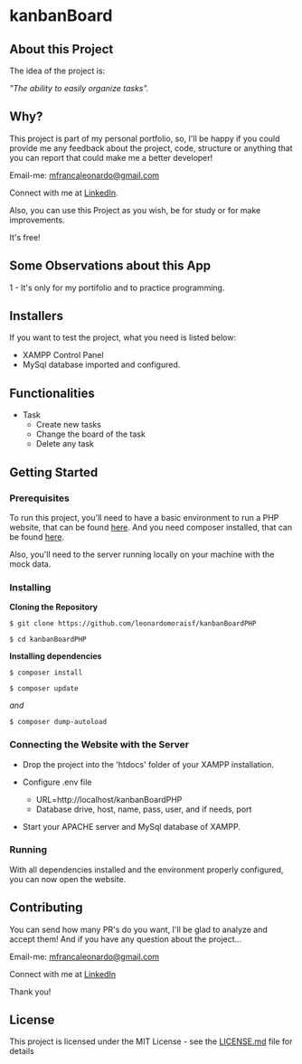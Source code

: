 # kanbanBoard
## About this Project

The idea of the project is:

_"The ability to easily organize tasks"._

## Why?

This project is part of my personal portfolio, so, I'll be happy if you could provide me any feedback about the project, code, structure or anything that you can report that could make me a better developer!

Email-me: mfrancaleonardo@gmail.com

Connect with me at [LinkedIn](https://www.linkedin.com/in/leonardomoraisf/).

Also, you can use this Project as you wish, be for study or for make improvements.

It's free!

## Some Observations about this App

1 - It's only for my portifolio and to practice programming.

## Installers

If you want to test the project, what you need is listed below:

- XAMPP Control Panel
- MySql database imported and configured.

## Functionalities

- Task
    - Create new tasks
	- Change the board of the task
    - Delete any task

## Getting Started

### Prerequisites

To run this project, you'll need to have a basic environment to run a PHP website, that can be found [here](https://www.apachefriends.org/pt_br/index.html). And you need composer installed, that can be found [here](https://getcomposer.org/).

Also, you'll need to the server running locally on your machine with the mock data.

### Installing

**Cloning the Repository**

```
$ git clone https://github.com/leonardomoraisf/kanbanBoardPHP

$ cd kanbanBoardPHP
```

**Installing dependencies**

```
$ composer install
```

```
$ composer update
```

*and*

```
$ composer dump-autoload
```
### Connecting the Website with the Server

- Drop the project into the 'htdocs' folder of your XAMPP installation.

- Configure .env file
    - URL=http://localhost/kanbanBoardPHP
    - Database drive, host, name, pass, user, and if needs, port

- Start your APACHE server and MySql database of XAMPP.

### Running

With all dependencies installed and the environment properly configured, you can now open the website.

## Contributing

You can send how many PR's do you want, I'll be glad to analyze and accept them! And if you have any question about the project...

Email-me: mfrancaleonardo@gmail.com

Connect with me at [LinkedIn](https://www.linkedin.com/in/leonardomoraisf/)

Thank you!

## License

This project is licensed under the MIT License - see the [LICENSE.md](https://github.com/leonardomoraisf/kanbanBoardPHP/blob/main/LICENSE.md) file for details